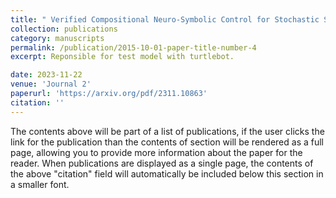 ```yaml
---
title: " Verified Compositional Neuro-Symbolic Control for Stochastic Systems with Temporal Logic Tasks"
collection: publications
category: manuscripts
permalink: /publication/2015-10-01-paper-title-number-4
excerpt: Reponsible for test model with turtlebot.

date: 2023-11-22
venue: 'Journal 2'
paperurl: 'https://arxiv.org/pdf/2311.10863'
citation: ''
---
```


The contents above will be part of a list of publications, if the user clicks the link for the publication than the contents of section will be rendered as a full page, allowing you to provide more information about the paper for the reader. When publications are displayed as a single page, the contents of the above "citation" field will automatically be included below this section in a smaller font.
